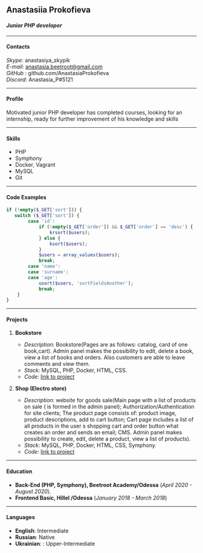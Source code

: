 ## **Anastasiia Prokofieva** 
#### *Junior PHP developer*
______________________________________________________________________________________________________________________________
####  **Contacts**
*Skype*: anastasiya_skypik    
*E-mail*: anastasia.beetroot@gmail.com    
*GitHub* : github.com/AnastasiaProkofieva    
*Discord*: Anastasia_P#5121   
______________________________________________________________________________________________________________________________
####  **Profile**
Motivated junior PHP developer has completed courses, looking for an internship, ready for further improvement of his knowledge and skills
________________________________________________________________________________________________________________________________
####  **Skills**
* PHP
* Symphony
* Docker, Vagrant
* MySQL
* Git
__________________________________________________________________________________________________________________________________
####  **Code Examples**
```php
if (!empty($_GET['sort'])) {
   switch ($_GET['sort']) {
        case 'id':
            if (!empty($_GET['order']) && $_GET['order'] == 'desc') {
                krsort($users);
            } else {
                ksort($users);
            }
            $users = array_values($users);
            break;
        case 'name':
        case 'surname':
        case 'age':
            usort($users, 'sortFieldsAnother');
            break;
    }
}
```
________________________________________________________________________________________________________________________________________
####  **Projects**
 1. **Bookstore**
    - *Description*: Bookstore(Pages are as follows: catalog, card of one book,cart). Admin panel makes the possibility to edit, delete a book, view a list of 
  books and orders. Also customers are able to leave comments and view them.
    - *Stack*: MySQL, PHP, Docker, HTML, CSS.
    - *Code*: [link to project](https://github.com/AnastasiaProkofieva/bookstore)
 
 2. **Shop (Electro store)**
    - *Description*:  website for goods sale(Main page with a list of products on sale ( is formed in the admin panel); Authorization/Authentication for site clients; The product page consists of: product image, product descriptions, add to cart button; Cart page includes a list of all products in the user s shopping cart and order button what creates an order and sends an email; CMS. Admin panel makes possibility to create, edit, delete a product, view a list of products).
    - *Stack*: MySQL, PHP, Docker, HTML, CSS, Symphony.
    - *Code*: [link to project]( https://github.com/AnastasiaProkofieva/Shop/tree/master)
______________________________________________________________________________________________________________________________________
####  **Education**
* **Back-End (PHP, Symphony), Beetroot Academy/Odessa** (*April 2020 - August 2020*).
* **Frontend Basic, Hillel /Odessa** (*January 2018 - March 2018*)
__________________________________________________________________________________________________________________________________________
####  **Languages**
* **English**: Intermediate
* **Russian**: Native
* **Ukrainian**: : Upper-Intermediate



